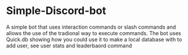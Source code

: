 # Simple-Discord-bot
A simple bot that uses interaction commands or slash commands and allows the use of the tradional way to execute commands.
The bot uses Quick.db showing how you could use it to make a local database with to add user, see user stats and leaderbaord command
